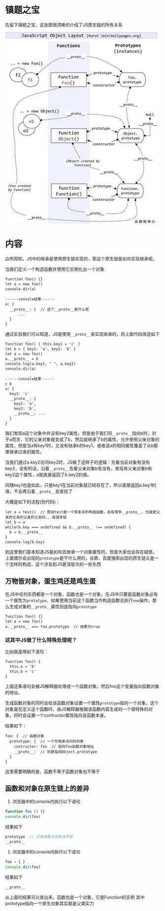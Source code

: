 # 镇题之宝
先留下镇题之宝，这张图很清晰的介绍了JS原生链的所有关系

![镇题之宝](img/prototype.jpg)

# 内容

众所周知，JS中的继承是使用原生链实现的，那这个原生链是如何实现继承呢。

当我们定义一个构造函数并使用它实例化出一个对象
```
function foo() {}
let a = new foo()
console.dir(a)

------console结果------
a: {
  __proto__: {  // 这个__proto__是什么呢
      ...
  }
}
```
通过实验我们可以知道，JS是使用`__proto__`来实现继承的，将上面代码改造如下
```
function foo() { this.key1 = 'c' }
let b = { key1: 'a', key2: 'b' }
let a = new foo()
a.__proto__ = b
console.log(a.key1, " ", a.key2)
console.dir(a)

------console结果------
c b
a: {
  key1: 'c'
  __proto__: {
    key1: 'a',
    key2: 'b',
    __proto__: ...
  }
}
```
我们发现a这个对象中并没有key2属性，但是由于我们将`__proto__`指向b时，对于a而言，它的父亲对象就变成了b，然后就继承了b的属性，允许使用父亲对象的属性，但是当a有key1时，又没有继承b的key1，或者说a的相同属性覆盖了从b那里继承过来的属性。

当我们通过a.key2访问key2时，JS做了这样子的逻辑：先看当前对象有没有key2，没有的话，沿着`__proto__`去看父亲对象b有没有，发现有父亲对象b有key2这个属性，a就直接返回了b.key2的值。

同理key1也是如此，只是key1在当前对象就已经存在了，所以直接返回a.key1的值，不会再沿着`__proto__`去查找了

大概是如下的流程(伪代码)：
```
let a = test()  // 假设test是一个很复杂的构造函数，会有很多__proto__，也就是父亲的父亲的父亲的父亲的...有很多链
let b = a
while(b.key === undefined && b.__proto__ !== undefined) {
  b = b.__proto__
}
console.log(b.key)
```

到这里我们基本知道JS是如何去继承一个对象属性的，但是大家也会存在疑惑，上面偶尔会出现的`prototype`是干什么用的，谷歌，百度搜索出现的原生链又是一个怎样的构造，这个涉及到JS更深层次的一些东西

## 万物皆对象，蛋生鸡还是鸡生蛋

在JS中任何东西都是一个对象，函数也是一个对象。在JS中只要是函数对象必有一个属性为`prototype`，如果使用当前这个函数当作构造函数去执行`new`操作，那么生成对象的`__proto__`属性则是指向`prototype`

```
function foo() {}
let a = new foo()
a.__proto__ === foo.prototype  // 结果为true
```

### 这其中JS做了什么特殊处理呢？

比如我是用如下语句：
```
function foo() {
  this.a = 'b'
  this.b = 'c'
}
```
上面这条语句会被JS解释器处理成一个函数对象，然后foo这个变量指向函数对象的地址。

生成函数对象的同时会给该函数对象设置一个属性`prototype`指向一个对象，这个对象是在定义这个函数时，由JS解释器根据该函数内容生成的一个很特殊的对象，同时会设置一个contructor属性指向该函数本身。


结果如下：
```
foo: {  // 函数对象
  prototype: {  // 一个可继承访问的对象
    contructor: foo  // 指向foo函数对象地址
    __proto__:  // 则是指向Object.prototype
  }
}
```

这里需要明确的是，函数不等于函数对象也不等于


## 函数和对象在原生链上的差异

1. 浏览器中的console内执行以下语句
```js
function foo () {}
console.dir(foo)
```
结果如下
```js
prototype  // 只有函数才会有该字段
__proto__
```
1. 浏览器中的console内执行以下语句
```js
foo = { }
console.dir(foo)
```
结果如下
```js
__proto__
```

从上面的结果可以查出来，函数也是一个对象，它是Function的实例
其中prototype指向一个原生对象其实就是父类实力